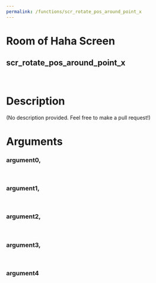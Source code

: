 ```yaml
---
permalink: /functions/scr_rotate_pos_around_point_x
---
```

# Room of Haha Screen  
## scr_rotate_pos_around_point_x  
&nbsp;  
# Description  
(No description provided. Feel free to make a pull request!) 
&nbsp;  
# Arguments
### argument0, 

&nbsp;  
### argument1, 

&nbsp;  
### argument2, 

&nbsp;  
### argument3, 

&nbsp;  
### argument4

&nbsp;  


